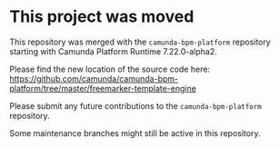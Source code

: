 ﻿# This project was moved

This repository was merged with the `camunda-bpm-platform` repository starting with 
Camunda Platform Runtime 7.22.0-alpha2.

Please find the new location of the source code here:\
https://github.com/camunda/camunda-bpm-platform/tree/master/freemarker-template-engine

Please submit any future contributions to the `camunda-bpm-platform` repository.

Some maintenance branches might still be active in this repository.